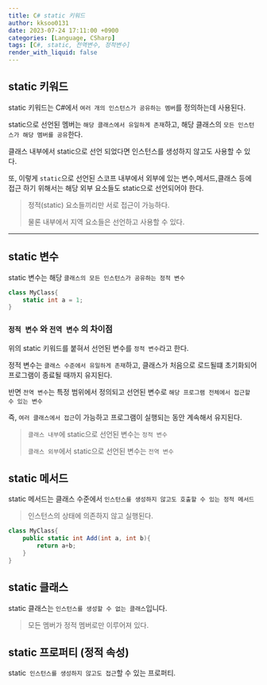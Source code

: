 ```yaml
---
title: C# static 키워드
author: kksoo0131
date: 2023-07-24 17:11:00 +0900
categories: [Language, CSharp]
tags: [C#, static, 전역변수, 정적변수]
render_with_liquid: false
---
```


## static 키워드

static 키워드는 C#에서 `여러 개의 인스턴스가 공유하는 멤버`를 정의하는데 사용된다.

static으로 선언된 멤버는 `해당 클래스에서 유일하게 존재`하고, 해당 클래스의 `모든 인스턴스가 해당 멤버를 공유`한다.

클래스 내부에서 static으로 선언 되었다면 인스턴스를 생성하지 않고도 사용할 수 있다.

또, 이렇게 `static`으로 선언된 스코프 내부에서 외부에 있는 변수,메서드,클래스 등에 접근 하기 위해서는 해당 외부 요소들도 static으로 선언되어야 한다. 

> 정적(static) 요소들끼리만 서로 접근이 가능하다.
>
> 물론 내부에서 지역 요소들은 선언하고 사용할 수 있다.

<hr />

## static 변수

static 변수는 해당 `클래스의 모든 인스턴스가 공유하는 정적 변수`
```c#
class MyClass{
    static int a = 1;
}
```

### `정적 변수`  와 `전역 변수` 의 차이점

위의 static 키워드를 붙혀서 선언된 변수를 `정적 변수`라고 한다.

정적 변수는 `클래스 수준에서 유일하게 존재`하고, 클래스가 처음으로 로드될떄 초기화되어 프로그램이 종료될 때까지 유지된다.

반면 `전역 변수`는 특정 범위에서 정의되고 선언된 변수로 `해당 프로그램 전체에서 접근할 수 있는 변수`

즉, `여러 클래스에서 접근`이 가능하고 프로그램이 실행되는 동안 계속해서 유지된다.

> `클래스 내부`에 static으로 선언된 변수는 `정적 변수`
> 
> `클래스 외부`에서 static으로 선언된 변수는 `전역 변수`

## static 메서드

static 메서드는 클래스 수준에서 `인스턴스를 생성하지 않고도 호출할 수 있는 정적 메서드`

> 인스턴스의 상태에 의존하지 않고 실행된다.

```c#
class MyClass{
    public static int Add(int a, int b){
        return a+b;
    }
}
```

## static 클래스

static 클래스는 `인스턴스를 생성할 수 없는 클래스`입니다.

> 모든 멤버가 정적 멤버로만 이루어져 있다.


## static 프로퍼티 (정적 속성)

static` 인스턴스를 생성하지 않고도 접근`할 수 있는 프로퍼티.